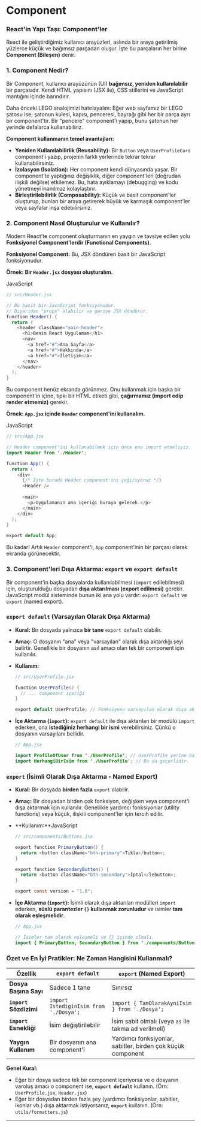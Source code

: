 # Component

### **React'in Yapı Taşı: Component'ler**

React ile geliştirdiğimiz kullanıcı arayüzleri, aslında bir araya getirilmiş yüzlerce küçük ve bağımsız parçadan oluşur. İşte bu parçaların her birine **Component (Bileşen)** denir.

### **1. Component Nedir?**

Bir Component, kullanıcı arayüzünün (UI) **bağımsız, yeniden kullanılabilir** bir parçasıdır. Kendi HTML yapısını (JSX ile), CSS stillerini ve JavaScript mantığını içinde barındırır.

Daha önceki LEGO analojimizi hatırlayalım: Eğer web sayfamız bir LEGO şatosu ise; şatonun kulesi, kapısı, penceresi, bayrağı gibi her bir parça ayrı bir component'tir. Bir "pencere" component'i yapıp, bunu şatonun her yerinde defalarca kullanabiliriz.

**Component kullanmanın temel avantajları:**

- **Yeniden Kullanılabilirlik (Reusability):** Bir `Button` veya `UserProfileCard` component'i yazıp, projenin farklı yerlerinde tekrar tekrar kullanabilirsiniz.
- **İzolasyon (Isolation):** Her component kendi dünyasında yaşar. Bir component'te yaptığınız değişiklik, diğer component'leri (doğrudan ilişkili değilse) etkilemez. Bu, hata ayıklamayı (debugging) ve kodu yönetmeyi inanılmaz kolaylaştırır.
- **Birleştirilebilirlik (Composability):** Küçük ve basit component'ler oluşturup, bunları bir araya getirerek büyük ve karmaşık component'ler veya sayfalar inşa edebilirsiniz.

### **2. Component Nasıl Oluşturulur ve Kullanılır?**

Modern React'te component oluşturmanın en yaygın ve tavsiye edilen yolu **Fonksiyonel Component'lerdir (Functional Components)**.

**Fonksiyonel Component:**
Bu, JSX döndüren basit bir JavaScript fonksiyonudur.

**Örnek: Bir `Header.jsx` dosyası oluşturalım.**

JavaScript

```java
// src/Header.jsx

// Bu basit bir JavaScript fonksiyonudur.
// Dışarıdan "props" alabilir ve geriye JSX döndürür.
function Header() {
  return (
    <header className="main-header">
      <h1>Benim React Uygulamam</h1>
      <nav>
        <a href="#">Ana Sayfa</a>
        <a href="#">Hakkında</a>
        <a href="#">İletişim</a>
      </nav>
    </header>
  );
}
```

Bu component henüz ekranda görünmez. Onu kullanmak için başka bir component'in içine, tıpkı bir HTML etiketi gibi, **çağırmamız (import edip render etmemiz)** gerekir.

**Örnek: `App.jsx` içinde `Header` component'ini kullanalım.**

JavaScript

```java
// src/App.jsx

// Header component'ini kullanabilmek için önce onu import etmeliyiz.
import Header from './Header'; 

function App() {
  return (
    <div>
      {/* İşte burada Header component'ini çağırıyoruz */}
      <Header /> 
      
      <main>
        <p>Uygulamanın ana içeriği buraya gelecek.</p>
      </main>
    </div>
  );
}

export default App;
```

Bu kadar! Artık `Header` component'i, `App` component'inin bir parçası olarak ekranda görünecektir.

### **3. Component'leri Dışa Aktarma: `export` ve `export default`**

Bir component'in başka dosyalarda kullanılabilmesi (`import` edilebilmesi) için, oluşturulduğu dosyadan **dışa aktarılması (export edilmesi)** gerekir. JavaScript modül sisteminde bunun iki ana yolu vardır: `export default` ve `export` (named export).

### **`export default` (Varsayılan Olarak Dışa Aktarma)**

- **Kural:** Bir dosyada yalnızca **bir tane** `export default` olabilir.
- **Amaç:** O dosyanın "ana" veya "varsayılan" olarak dışa aktardığı şeyi belirtir. Genellikle bir dosyanın asıl amacı olan tek bir component için kullanılır.
- **Kullanım:**
    
    ```java
    // src/UserProfile.jsx
    
    function UserProfile() {
      // ... component içeriği
    }
    
    export default UserProfile; // Fonksiyonu varsayılan olarak dışa aktar.
    ```
    
- **İçe Aktarma (`import`):** `export default` ile dışa aktarılan bir modülü `import` ederken, ona **istediğiniz herhangi bir ismi** verebilirsiniz. Çünkü o dosyanın varsayılanı bellidir.
    
    ```java
    // App.jsx
    
    import ProfileOfUser from './UserProfile'; // UserProfile yerine başka bir isim de verebilirdik.
    import HerhangiBirIsim from './UserProfile'; // Bu da geçerlidir.
    ```
    

### **`export` (İsimli Olarak Dışa Aktarma - Named Export)**

- **Kural:** Bir dosyada **birden fazla** `export` olabilir.
- **Amaç:** Bir dosyadan birden çok fonksiyon, değişken veya component'i dışa aktarmak için kullanılır. Genellikle yardımcı fonksiyonlar (utility functions) veya küçük, ilişkili component'ler için tercih edilir.
- **Kullanım:**JavaScript
    
    ```java
    // src/components/Buttons.jsx
    
    export function PrimaryButton() {
      return <button className="btn-primary">Tıkla</button>;
    }
    
    export function SecondaryButton() {
      return <button className="btn-secondary">İptal</lebutton>;
    }
    
    export const version = "1.0";
    ```
    
- **İçe Aktarma (`import`):** İsimli olarak dışa aktarılan modülleri `import` ederken, **süslü parantezler `{}` kullanmak zorunludur** ve isimler **tam olarak eşleşmelidir**.
    
    ```java
    // App.jsx
    
    // İsimler tam olarak eşleşmeli ve {} içinde olmalı.
    import { PrimaryButton, SecondaryButton } from './components/Buttons';
    ```
    

### **Özet ve En İyi Pratikler: Ne Zaman Hangisini Kullanmalı?**

| Özellik | `export default` | `export` (Named Export) |
| --- | --- | --- |
| **Dosya Başına Sayı** | Sadece 1 tane | Sınırsız |
| **`import` Sözdizimi** | `import IstediginIsim from './Dosya';` | `import { TamOlarakAyniIsim } from './Dosya';` |
| **`import` Esnekliği** | İsim değiştirilebilir | İsim sabit olmalı (veya `as` ile takma ad verilmeli) |
| **Yaygın Kullanım** | Bir dosyanın ana component'i | Yardımcı fonksiyonlar, sabitler, birden çok küçük component |

**Genel Kural:**

- Eğer bir dosya sadece tek bir component içeriyorsa ve o dosyanın varoluş amacı o component ise, **`export default`** kullanın. (Örn: `UserProfile.jsx`, `Header.jsx`)
- Eğer bir dosyadan birden fazla şey (yardımcı fonksiyonlar, sabitler, ikonlar vb.) dışa aktarmak istiyorsanız, **`export`** kullanın. (Örn: `utils/formatters.js`)

---